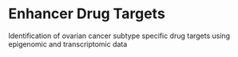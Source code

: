 # Enhancer Drug Targets
Identification of ovarian cancer subtype specific drug targets using epigenomic and transcriptomic data
